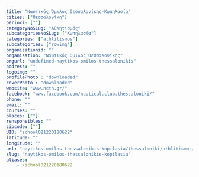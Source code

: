 ```yaml
---
title: "Ναυτικός Όμιλος Θεσσαλονίκης-Κωπηλασία"
cities: ["Θεσσαλονίκη"]
perioxi: [""]
categoryNoSLug: "Αθλητισμός"
subcategoriesNoSLug: ["Κωπηλασία"]
categories: ["athlitismos"]
subcategories: ["rowing"]
organisationid: ""
organisation: "Ναυτικός Όμιλος Θεσσαλονίκης"
orgurl: "undefined-naytikos-omilos-thessalonikis"
address: ""
logoimg: ""
profilePhoto : "downloaded"
coverPhoto : "downloaded"
website: "www.ncth.gr/"
facebook: "www.facebook.com/nautical.club.thessaloniki/"
phone: ""
email: ""
courses: ""
places: [""]
rensponsibles: ""
zipcode: [""]
UID: "school021220180622"
latitude: ""
longitude: ""
url: "naytikos-omilos-thessalonikis-kopilasia/thessaloniki/athlitismos/rowing"
slug: "naytikos-omilos-thessalonikis-kopilasia"
aliases:
    - /school021220180622
---
```





